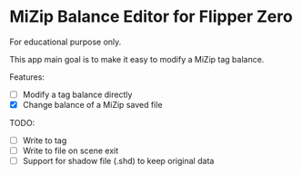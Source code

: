 # MiZip Balance Editor for Flipper Zero

For educational purpose only.

This app main goal is to make it easy to modify a MiZip tag balance.

Features:
- [ ] Modify a tag balance directly
- [x] Change balance of a MiZip saved file

TODO:
- [ ] Write to tag
- [ ] Write to file on scene exit
- [ ] Support for shadow file (.shd) to keep original data
